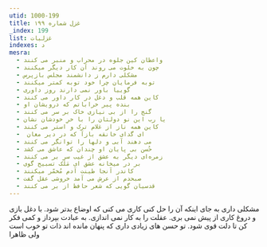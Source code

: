 ```yaml
---
utid: 1000-199
title: غزل شماره ۱۹۹
_index: 199
list: غزلیات
indexes: د
mesra:
  - واعظان کین جلوه در محراب و منبر می کنند
  - چون به خلوت می روند آن کار دیگر میکنند
  - مشکلی دارم ز دانشمند مجلس بازپرس
  - توبه فرمایان چرا خود توبه کمتر میکنند
  - گوییا باور نمی دارند روز داوری
  - کاین همه قلب و دغل در کار داور می کنند
  - بنده پیر خراباتم که درویشان او
  - گنج را از بی نیازی خاک بر سر می کنند
  - یا رب این نو دولتان را با خرِ خودشان نشان
  - کاین همه ناز از غلام ترک و استر می کنند
  - ‌ ای گدای خانقه بازآ که در دیر مغان
  - می دهند آبی و دلها را توانگر می کنند
  - حُسن بی پایان او چندان که عاشق می کشد
  - زمره‌ای دیگر به عشق از غیب سر بر می کنند
  - بر در میخانه عشق ای مَلَک تسبیح گوی
  - کاندر آنجا طینت آدم مُخمّر میکنند
  - صبحدم از عرش می آمد خروشی عقل گفت
  - قدسیان گویی که شعر حافظ از بر می کنند
---
```

مشکلی داری به جای اینکه آن را حل کنی کاری می کنی که اوضاع بدتر شود. با دغل بازی و دروغ کاری از پیش نمی بری. عقلت را به کار نمی اندازی. به عبادت بپرداز و کمی فکر کن تا دلت قوی شود. تو حسن های زیادی داری که پنهان مانده اند ذات تو خوب است ولی ظاهرا
